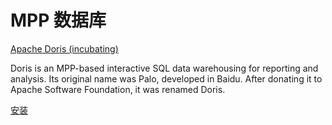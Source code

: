 <!--
 * @Author: wjn
 * @Date: 2020-01-31 10:00:10
 * @LastEditors: wjn
 * @LastEditTime: 2020-02-23 11:23:45
 -->
# MPP 数据库

[Apache Doris (incubating)](https://github.com/apache/incubator-doris)

Doris is an MPP-based interactive SQL data warehousing for reporting and analysis. Its original name was Palo, developed in Baidu. After donating it to Apache Software Foundation, it was renamed Doris.


[安装](https://github.com/apache/incubator-doris/wiki/Doris-Install)